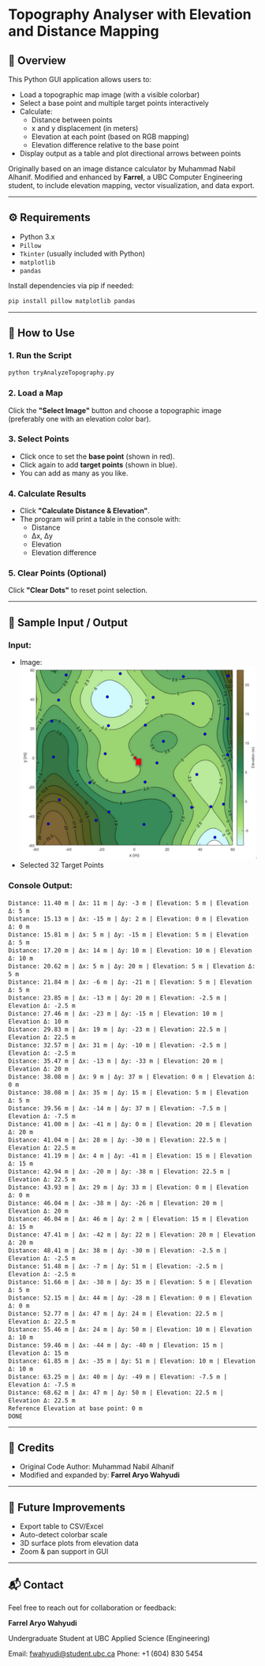 # Topography Analyser with Elevation and Distance Mapping

## 📌 Overview
This Python GUI application allows users to:
- Load a topographic map image (with a visible colorbar)
- Select a base point and multiple target points interactively
- Calculate:
  - Distance between points
  - x and y displacement (in meters)
  - Elevation at each point (based on RGB mapping)
  - Elevation difference relative to the base point
- Display output as a table and plot directional arrows between points

Originally based on an image distance calculator by Muhammad Nabil Alhanif. Modified and enhanced by **Farrel**, a UBC Computer Engineering student, to include elevation mapping, vector visualization, and data export.

---

## ⚙️ Requirements
- Python 3.x
- `Pillow`
- `Tkinter` (usually included with Python)
- `matplotlib`
- `pandas`

Install dependencies via pip if needed:
```bash
pip install pillow matplotlib pandas
```

---

## 🚀 How to Use

### 1. Run the Script
```bash
python tryAnalyzeTopography.py
```

### 2. Load a Map
Click the **"Select Image"** button and choose a topographic image (preferably one with an elevation color bar).

### 3. Select Points
- Click once to set the **base point** (shown in red).
- Click again to add **target points** (shown in blue).
- You can add as many as you like.

### 4. Calculate Results
- Click **"Calculate Distance & Elevation"**.
- The program will print a table in the console with:
  - Distance
  - Δx, Δy
  - Elevation
  - Elevation difference

### 5. Clear Points (Optional)
Click **"Clear Dots"** to reset point selection.

---

## 🧪 Sample Input / Output

### Input:
- Image: <img src="https://github.com/FarrelWahyudi/RWH-Module7-APSC101/blob/main/map-pointed.png?raw=true">
- Selected 32 Target Points

### Console Output:
```plaintext
Distance: 11.40 m | Δx: 11 m | Δy: -3 m | Elevation: 5 m | Elevation Δ: 5 m
Distance: 15.13 m | Δx: -15 m | Δy: 2 m | Elevation: 0 m | Elevation Δ: 0 m
Distance: 15.81 m | Δx: 5 m | Δy: -15 m | Elevation: 5 m | Elevation Δ: 5 m
Distance: 17.20 m | Δx: 14 m | Δy: 10 m | Elevation: 10 m | Elevation Δ: 10 m
Distance: 20.62 m | Δx: 5 m | Δy: 20 m | Elevation: 5 m | Elevation Δ: 5 m
Distance: 21.84 m | Δx: -6 m | Δy: -21 m | Elevation: 5 m | Elevation Δ: 5 m
Distance: 23.85 m | Δx: -13 m | Δy: 20 m | Elevation: -2.5 m | Elevation Δ: -2.5 m
Distance: 27.46 m | Δx: -23 m | Δy: -15 m | Elevation: 10 m | Elevation Δ: 10 m
Distance: 29.83 m | Δx: 19 m | Δy: -23 m | Elevation: 22.5 m | Elevation Δ: 22.5 m
Distance: 32.57 m | Δx: 31 m | Δy: -10 m | Elevation: -2.5 m | Elevation Δ: -2.5 m
Distance: 35.47 m | Δx: -13 m | Δy: -33 m | Elevation: 20 m | Elevation Δ: 20 m
Distance: 38.08 m | Δx: 9 m | Δy: 37 m | Elevation: 0 m | Elevation Δ: 0 m
Distance: 38.08 m | Δx: 35 m | Δy: 15 m | Elevation: 5 m | Elevation Δ: 5 m
Distance: 39.56 m | Δx: -14 m | Δy: 37 m | Elevation: -7.5 m | Elevation Δ: -7.5 m
Distance: 41.00 m | Δx: -41 m | Δy: 0 m | Elevation: 20 m | Elevation Δ: 20 m
Distance: 41.04 m | Δx: 28 m | Δy: -30 m | Elevation: 22.5 m | Elevation Δ: 22.5 m
Distance: 41.19 m | Δx: 4 m | Δy: -41 m | Elevation: 15 m | Elevation Δ: 15 m
Distance: 42.94 m | Δx: -20 m | Δy: -38 m | Elevation: 22.5 m | Elevation Δ: 22.5 m
Distance: 43.93 m | Δx: 29 m | Δy: 33 m | Elevation: 0 m | Elevation Δ: 0 m
Distance: 46.04 m | Δx: -38 m | Δy: -26 m | Elevation: 20 m | Elevation Δ: 20 m
Distance: 46.04 m | Δx: 46 m | Δy: 2 m | Elevation: 15 m | Elevation Δ: 15 m
Distance: 47.41 m | Δx: -42 m | Δy: 22 m | Elevation: 20 m | Elevation Δ: 20 m
Distance: 48.41 m | Δx: 38 m | Δy: -30 m | Elevation: -2.5 m | Elevation Δ: -2.5 m
Distance: 51.48 m | Δx: -7 m | Δy: 51 m | Elevation: -2.5 m | Elevation Δ: -2.5 m
Distance: 51.66 m | Δx: -38 m | Δy: 35 m | Elevation: 5 m | Elevation Δ: 5 m
Distance: 52.15 m | Δx: 44 m | Δy: -28 m | Elevation: 0 m | Elevation Δ: 0 m
Distance: 52.77 m | Δx: 47 m | Δy: 24 m | Elevation: 22.5 m | Elevation Δ: 22.5 m
Distance: 55.46 m | Δx: 24 m | Δy: 50 m | Elevation: 10 m | Elevation Δ: 10 m
Distance: 59.46 m | Δx: -44 m | Δy: -40 m | Elevation: 15 m | Elevation Δ: 15 m
Distance: 61.85 m | Δx: -35 m | Δy: 51 m | Elevation: 10 m | Elevation Δ: 10 m
Distance: 63.25 m | Δx: 40 m | Δy: -49 m | Elevation: -7.5 m | Elevation Δ: -7.5 m
Distance: 68.62 m | Δx: 47 m | Δy: 50 m | Elevation: 22.5 m | Elevation Δ: 22.5 m
Reference Elevation at base point: 0 m
DONE
```

---

## 🧾 Credits
- Original Code Author: Muhammad Nabil Alhanif
- Modified and expanded by: **Farrel Aryo Wahyudi**

---

## 📂 Future Improvements
- Export table to CSV/Excel
- Auto-detect colorbar scale
- 3D surface plots from elevation data
- Zoom & pan support in GUI

---

## 📬 Contact
Feel free to reach out for collaboration or feedback:

**Farrel Aryo Wahyudi**

Undergraduate Student at UBC Applied Science (Engineering)
 
Email: fwahyudi@student.ubc.ca
Phone: +1 (604) 830 5454

